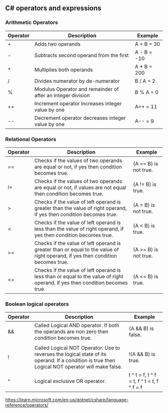 ## C# operators and expressions

### Arithmetic Operators
| Operator | Description | Example |
| --- | --- | --- |
| + | Adds two operands | A + B = 30 |
| - | Subtracts second operand from the first | A - B = -10 |
| * | Multiplies both operands | A * B = 200 |
| / | Divides numerator by de-numerator | B / A = 2 |
| % | Modulus Operator and remainder of after an integer division | B % A = 0 |
| ++ | Increment operator increases integer value by one | A++ = 11 |
| -- | Decrement operator decreases integer value by one | A-- = 9 |

### Relational Operators

| Operator | Description | Example |
| --- | --- | --- |
| == | Checks if the values of two operands are equal or not, if yes then condition becomes true. | (A == B) is not true. |
| != | Checks if the values of two operands are equal or not, if values are not equal then condition becomes true. | (A != B) is true. |
| > | Checks if the value of left operand is greater than the value of right operand, if yes then condition becomes true. | (A > B) is not true. |
| < | Checks if the value of left operand is less than the value of right operand, if yes then condition becomes true. | (A < B) is true. |
| >= | Checks if the value of left operand is greater than or equal to the value of right operand, if yes then condition becomes true. | (A >= B) is not true. |
| <= | Checks if the value of left operand is less than or equal to the value of right operand, if yes then condition becomes true. | (A <= B) is true. |

### Boolean logical operators

| Operator | Description | Example |
| --- | --- | --- |
| && | Called Logical AND operator. If both the operands are non zero then condition becomes true. | (A && B) is false. |
| || | Called Logical OR Operator. If any of the two operands is non zero then condition becomes true. | (A || B) is true. |
| ! | Called Logical NOT Operator. Use to reverses the logical state of its operand. If a condition is true then Logical NOT operator will make false. | !(A && B) is true. |
| ^ | Logical exclusive OR operator.  | t ^ t = f, t ^ f = t, f ^ t = t, f ^ f = f |


https://learn.microsoft.com/en-us/dotnet/csharp/language-reference/operators/





